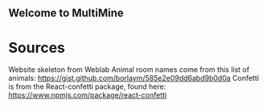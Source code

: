 ## Welcome to MultiMine

# Sources

Website skeleton from Weblab
Animal room names come from this list of animals: https://gist.github.com/borlaym/585e2e09dd6abd9b0d0a
Confetti is from the React-confetti package, found here: https://www.npmjs.com/package/react-confetti
